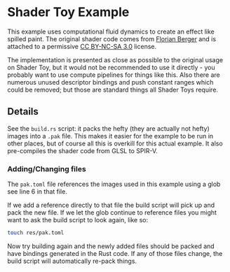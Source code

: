 # Shader Toy Example

This example uses computational fluid dynamics to create an effect like spilled paint. The original
shader code comes from [Florian Berger](https://www.shadertoy.com/view/MsGSRd) and is attached to a
permissive [CC BY-NC-SA 3.0](https://creativecommons.org/licenses/by-nc-sa/3.0/) license.

The implementation is presented as close as possible to the original usage on Shader Toy, but it
would not be recommended to use it directly - you probably want to use compute pipelines for things
like this. Also there are numerous unused descriptor bindings and push constant ranges which could
be removed; but those are standard things all Shader Toys require.

## Details

See the `build.rs` script: it packs the hefty (they are actually not hefty) images into a `.pak`
file. This makes it easier for the example to be run in other places, but of course all this is
overkill for this actual example. It also pre-compiles the shader code from GLSL to SPIR-V.

### Adding/Changing files

The `pak.toml` file references the images used in this example using a glob see line 6 in that file.

If we add a reference directly to that file the build script will pick up and pack the new file. If
we let the glob continue to reference files you might want to ask the build script to look again,
like so:

```bash
touch res/pak.toml
```

Now try building again and the newly added files should be packed and have bindings generated in the
Rust code. If any of those files change, the build script will automatically re-pack things.